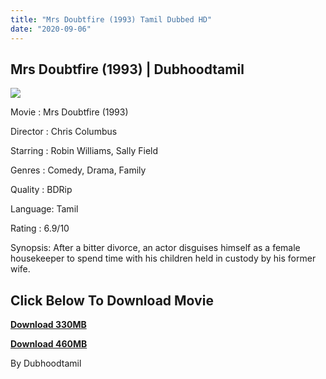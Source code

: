 ```yaml
---
title: "Mrs Doubtfire (1993) Tamil Dubbed HD"
date: "2020-09-06"
---
```


## Mrs Doubtfire (1993) | Dubhoodtamil

[![](https://1.bp.blogspot.com/-3xtuy0pSOvo/X1Sv7c8iCWI/AAAAAAAACWA/XSxpiV6jLxQk74AjcJ_7ScENqgP5iAbbgCNcBGAsYHQ/w331-h500/0b684a6a618cf37e6dca1b8cae4970a5.jpg)](https://1.bp.blogspot.com/-3xtuy0pSOvo/X1Sv7c8iCWI/AAAAAAAACWA/XSxpiV6jLxQk74AjcJ_7ScENqgP5iAbbgCNcBGAsYHQ/s1500/0b684a6a618cf37e6dca1b8cae4970a5.jpg)

Movie : Mrs Doubtfire (1993)

Director : Chris Columbus 

Starring : Robin Williams, Sally Field 

Genres : Comedy, Drama, Family 

Quality : BDRip 

Language: Tamil 

Rating : 6.9/10 

Synopsis: After a bitter divorce, an actor disguises himself as a female housekeeper to spend time with his children held in custody by his former wife.

## **Click Below To Download Movie**

**[Download 330MB](https://oncehelp.com/doubfire-1)**

**[Download 460MB](https://oncehelp.com/doubfire-2)**

By Dubhoodtamil

